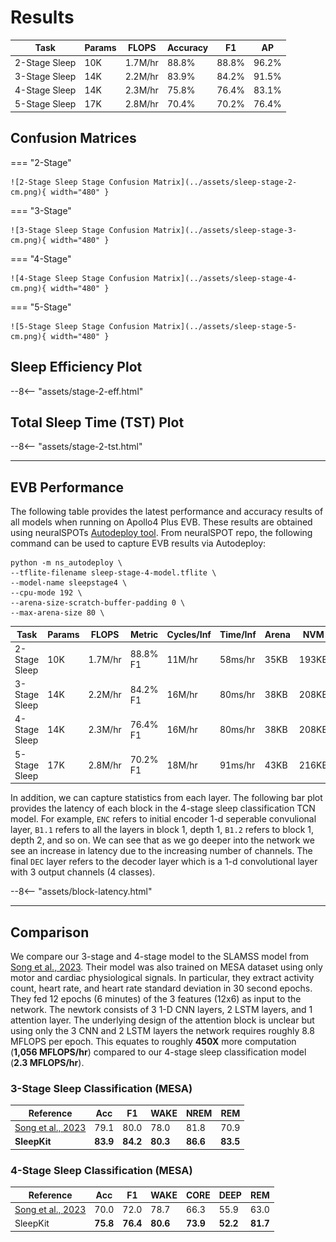 # Results

| Task           | Params   | FLOPS    | Accuracy  | F1       | AP        |
| -------------- | -------- | -------- | --------- | -------- | --------- |
| 2-Stage Sleep  | 10K      | 1.7M/hr  | 88.8%     | 88.8%    | 96.2%     |
| 3-Stage Sleep  | 14K      | 2.2M/hr  | 83.9%     | 84.2%    | 91.5%     |
| 4-Stage Sleep  | 14K      | 2.3M/hr  | 75.8%     | 76.4%    | 83.1%     |
| 5-Stage Sleep  | 17K      | 2.8M/hr  | 70.4%     | 70.2%    | 76.4%     |

## <span class="sk-h2-span">Confusion Matrices</span>

=== "2-Stage"

    ![2-Stage Sleep Stage Confusion Matrix](../assets/sleep-stage-2-cm.png){ width="480" }

=== "3-Stage"

    ![3-Stage Sleep Stage Confusion Matrix](../assets/sleep-stage-3-cm.png){ width="480" }

=== "4-Stage"

    ![4-Stage Sleep Stage Confusion Matrix](../assets/sleep-stage-4-cm.png){ width="480" }

=== "5-Stage"

    ![5-Stage Sleep Stage Confusion Matrix](../assets/sleep-stage-5-cm.png){ width="480" }


## <span class="sk-h2-span">Sleep Efficiency Plot</span>

<div class="sk-plotly-graph-div">
--8<-- "assets/stage-2-eff.html"
</div>

## <span class="sk-h2-span">Total Sleep Time (TST) Plot</span>

<div class="sk-plotly-graph-div">
--8<-- "assets/stage-2-tst.html"
</div>

---

## <span class="sk-h2-span">EVB Performance</span>

The following table provides the latest performance and accuracy results of all models when running on Apollo4 Plus EVB. These results are obtained using neuralSPOTs [Autodeploy tool](https://ambiqai.github.io/neuralSPOT/docs/From%20TF%20to%20EVB%20-%20testing%2C%20profiling%2C%20and%20deploying%20AI%20models.html). From neuralSPOT repo, the following command can be used to capture EVB results via Autodeploy:

``` console
python -m ns_autodeploy \
--tflite-filename sleep-stage-4-model.tflite \
--model-name sleepstage4 \
--cpu-mode 192 \
--arena-size-scratch-buffer-padding 0 \
--max-arena-size 80 \

```

| Task           | Params   | FLOPS   | Metric     | Cycles/Inf | Time/Inf   | Arena | NVM   | RAM   |
| -------------- | -------- | ------- | ---------- | ---------- | ---------- | ----- | ----- | ----- |
| 2-Stage Sleep  | 10K      | 1.7M/hr | 88.8% F1   |  11M/hr    | 58ms/hr    |  35KB | 193KB |  53KB |
| 3-Stage Sleep  | 14K      | 2.2M/hr | 84.2% F1   |  16M/hr    | 80ms/hr    |  38KB | 208KB |  57KB |
| 4-Stage Sleep  | 14K      | 2.3M/hr | 76.4% F1   |  16M/hr    | 80ms/hr    |  38KB | 208KB |  57KB |
| 5-Stage Sleep  | 17K      | 2.8M/hr | 70.2% F1   |  18M/hr    | 91ms/hr    |  43KB | 216KB |  61KB |


In addition, we can capture statistics from each layer. The following bar plot provides the latency of each block in the 4-stage sleep classification TCN model. For example, `ENC` refers to initial encoder 1-d seperable convulional layer, `B1.1` refers to all the layers in block 1, depth 1, `B1.2` refers to block 1, depth 2, and so on. We can see that as we go deeper into the network we see an increase in latency due to the increasing number of channels. The final `DEC` layer refers to the decoder layer which is a 1-d convolutional layer with 3 output channels (4 classes).

<div class="sk-plotly-graph-div">
--8<-- "assets/block-latency.html"
</div>

---

## <span class="sk-h2-span">Comparison</span>

We compare our 3-stage and 4-stage model to the SLAMSS model from [Song et al., 2023](https://doi.org/10.1371/journal.pone.0285703). Their model was also trained on MESA dataset using only motor and cardiac physiological signals. In particular, they extract activity count, heart rate, and heart rate standard deviation in 30 second epochs. They fed 12 epochs (6 minutes) of the 3 features (12x6) as input to the network. The newtork consists of 3 1-D CNN layers, 2 LSTM layers, and 1 attention layer. The underlying design of the attention block is unclear but using only the 3 CNN and 2 LSTM layers the network requires roughly 8.8 MFLOPS per epoch. This equates to roughly __450X__ more computation (__1,056 MFLOPS/hr__) compared to our 4-stage sleep classification model (__2.3 MFLOPS/hr__).

<!-- SLAMSS FLOPS:
K=9, Cin=3, Cout=64, T=12, P=4, S=1
CNN1: 3*64*9*12 = 20,736
CNN2: 64*64*9*12 = 442,368
CNN3: 64*64*9*12 = 442,368
LSTM1: 2*((64+256+1)*4*256+256)*12 = 7,895,040
LSTM2: 2*((64+256+1)*4*256+256)*12 = 75,816
TOTAL: 20736+442368+442368+7895040+75816 -->

### 3-Stage Sleep Classification (MESA)

| Reference         | Acc       | F1        | WAKE      | NREM      | REM       |
| ----------------- | --------- | --------- | --------- | --------- | --------- |
| [Song et al., 2023](https://doi.org/10.1371/journal.pone.0285703) | 79.1      | 80.0      | 78.0      | 81.8      | 70.9      |
| **SleepKit**      | **83.9**  | **84.2**  | **80.3**  | **86.6**  | **83.5**  |


### 4-Stage Sleep Classification (MESA)

| Reference         | Acc       | F1        | WAKE      | CORE      | DEEP      | REM       |
| ----------------- | --------- | --------- | --------- | --------- | --------- | --------- |
| [Song et al., 2023](https://doi.org/10.1371/journal.pone.0285703) | 70.0      | 72.0      | 78.7      | 66.3      | 55.9      | 63.0      |
| SleepKit          | **75.8**  | **76.4**  | **80.6**  | **73.9**  | **52.2**  | **81.7**  |
